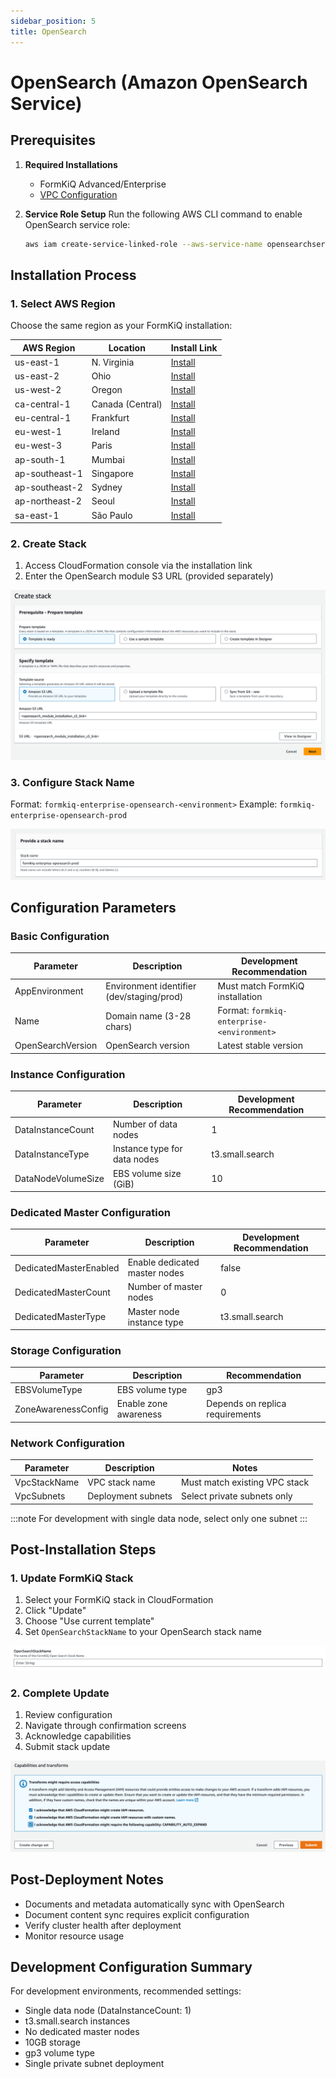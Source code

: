 ```yaml
---
sidebar_position: 5
title: OpenSearch
---
```


# OpenSearch (Amazon OpenSearch Service)

## Prerequisites

1. **Required Installations**
   - FormKiQ Advanced/Enterprise
   - [VPC Configuration](/docs/getting-started/quick-start#create-vpc)

2. **Service Role Setup**
   Run the following AWS CLI command to enable OpenSearch service role:
   ```bash
   aws iam create-service-linked-role --aws-service-name opensearchservice.amazonaws.com
   ```

## Installation Process

### 1. Select AWS Region
Choose the same region as your FormKiQ installation:

| AWS Region | Location | Install Link |
|------------|----------|--------------|
| us-east-1 | N. Virginia | [Install](https://console.aws.amazon.com/cloudformation/home?region=us-east-1#/stacks/new) |
| us-east-2 | Ohio | [Install](https://console.aws.amazon.com/cloudformation/home?region=us-east-2#/stacks/new) |
| us-west-2 | Oregon | [Install](https://console.aws.amazon.com/cloudformation/home?region=us-west-2#/stacks/new) |
| ca-central-1 | Canada (Central) | [Install](https://console.aws.amazon.com/cloudformation/home?region=ca-central-1#/stacks/new) |
| eu-central-1 | Frankfurt | [Install](https://console.aws.amazon.com/cloudformation/home?region=eu-central-1#/stacks/new) |
| eu-west-1 | Ireland | [Install](https://console.aws.amazon.com/cloudformation/home?region=eu-west-1#/stacks/new) |
| eu-west-3 | Paris | [Install](https://console.aws.amazon.com/cloudformation/home?region=eu-west-3#/stacks/new) |
| ap-south-1 | Mumbai | [Install](https://console.aws.amazon.com/cloudformation/home?region=ap-south-1#/stacks/new) |
| ap-southeast-1 | Singapore | [Install](https://console.aws.amazon.com/cloudformation/home?region=ap-southeast-1#/stacks/new) |
| ap-southeast-2 | Sydney | [Install](https://console.aws.amazon.com/cloudformation/home?region=ap-southeast-2#/stacks/new) |
| ap-northeast-2 | Seoul | [Install](https://console.aws.amazon.com/cloudformation/home?region=ap-northeast-2#/stacks/new) |
| sa-east-1 | São Paulo | [Install](https://console.aws.amazon.com/cloudformation/home?region=sa-east-1#/stacks/new) |

### 2. Create Stack

1. Access CloudFormation console via the installation link
2. Enter the OpenSearch module S3 URL (provided separately)

![CloudFormation Create Stack](./img/cf-opensearch-createstack.png)

### 3. Configure Stack Name

Format: `formkiq-enterprise-opensearch-<environment>`
Example: `formkiq-enterprise-opensearch-prod`

![CloudFormation Stack Name](./img/cf-opensearch-create-stack-name.png)

## Configuration Parameters

### Basic Configuration

| Parameter | Description | Development Recommendation |
|-----------|-------------|---------------------------|
| AppEnvironment | Environment identifier (dev/staging/prod) | Must match FormKiQ installation |
| Name | Domain name (3-28 chars) | Format: `formkiq-enterprise-<environment>` |
| OpenSearchVersion | OpenSearch version | Latest stable version |

### Instance Configuration

| Parameter | Description | Development Recommendation |
|-----------|-------------|---------------------------|
| DataInstanceCount | Number of data nodes | 1 |
| DataInstanceType | Instance type for data nodes | t3.small.search |
| DataNodeVolumeSize | EBS volume size (GiB) | 10 |

### Dedicated Master Configuration

| Parameter | Description | Development Recommendation |
|-----------|-------------|---------------------------|
| DedicatedMasterEnabled | Enable dedicated master nodes | false |
| DedicatedMasterCount | Number of master nodes | 0 |
| DedicatedMasterType | Master node instance type | t3.small.search |

### Storage Configuration

| Parameter | Description | Recommendation |
|-----------|-------------|----------------|
| EBSVolumeType | EBS volume type | gp3 |
| ZoneAwarenessConfig | Enable zone awareness | Depends on replica requirements |

### Network Configuration

| Parameter | Description | Notes |
|-----------|-------------|--------|
| VpcStackName | VPC stack name | Must match existing VPC stack |
| VpcSubnets | Deployment subnets | Select private subnets only |

:::note
For development with single data node, select only one subnet
:::

## Post-Installation Steps

### 1. Update FormKiQ Stack

1. Select your FormKiQ stack in CloudFormation
2. Click "Update"
3. Choose "Use current template"
4. Set `OpenSearchStackName` to your OpenSearch stack name

![OpenSearch Stack Name](./img/cf-opensearch-stackname.png)

### 2. Complete Update

1. Review configuration
2. Navigate through confirmation screens
3. Acknowledge capabilities
4. Submit stack update

![Submit Create Stack](./img/cf-create-stack-submit.png)

## Post-Deployment Notes

- Documents and metadata automatically sync with OpenSearch
- Document content sync requires explicit configuration
- Verify cluster health after deployment
- Monitor resource usage

## Development Configuration Summary

For development environments, recommended settings:
- Single data node (DataInstanceCount: 1)
- t3.small.search instances
- No dedicated master nodes
- 10GB storage
- gp3 volume type
- Single private subnet deployment